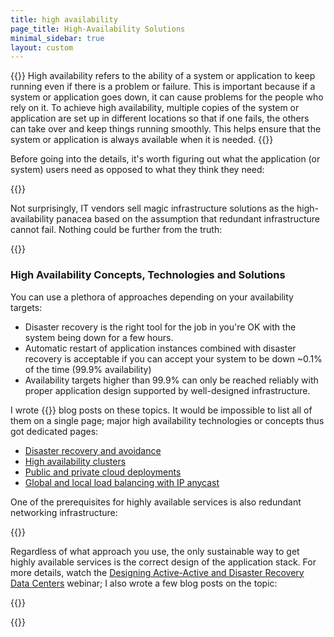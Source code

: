 ```yaml
---
title: high availability
page_title: High-Availability Solutions
minimal_sidebar: true
layout: custom
---
```

{{<quote source="ChatGPT explaining application high availability to a high school kid">}}
High availability refers to the ability of a system or application to keep running even if there is a problem or failure. This is important because if a system or application goes down, it can cause problems for the people who rely on it. To achieve high availability, multiple copies of the system or application are set up in different locations so that if one fails, the others can take over and keep things running smoothly. This helps ensure that the system or application is always available when it is needed.
{{</quote>}}

Before going into the details, it's worth figuring out what the application (or system) users need as opposed to what they think they need:

{{<series-listing tag="need" year="yes" weight="yeah">}}

Not surprisingly, IT vendors sell magic infrastructure solutions as the high-availability panacea based on the assumption that redundant infrastructure cannot fail. Nothing could be further from the truth:

{{<series-listing tag="fail" year="yes" weight="yeah">}}
 
### High Availability Concepts, Technologies and Solutions

You can use a plethora of approaches depending on your availability targets:

* Disaster recovery is the right tool for the job in you're OK with the system being down for a few hours.
* Automatic restart of application instances combined with disaster recovery is acceptable if you can accept your system to be down ~0.1% of the time (99.9% availability)
* Availability targets higher than 99.9% can only be reached reliably with proper application design supported by well-designed infrastructure.

I wrote {{<page-count round="10">}} blog posts on these topics. It would be impossible to list all of them on a single page; major high availability technologies or concepts thus got dedicated pages:

* [Disaster recovery and avoidance](/series/dr.html)
* [High availability clusters](/series/ha-cluster.html)
* [Public and private cloud deployments](/series/ha-cloud.html)
* [Global and local load balancing with IP anycast](/series/anycast.html)

One of the prerequisites for highly available services is also redundant networking infrastructure:

{{<series-listing tag="infra" year="yes" site_tag="true" weight="yeah">}}

Regardless of what approach you use, the only sustainable way to get highly available services is the correct design of the application stack. For more details, watch the [Designing Active-Active and Disaster Recovery Data Centers](https://www.ipspace.net/Designing_Active-Active_and_Disaster_Recovery_Data_Centers) webinar; I also wrote a few blog posts on the topic:

{{<series-listing tag="app" year="yes" weight="yeah">}}

{{<series-untagged title="Other High Availability Blog Posts" format="2006">}}
